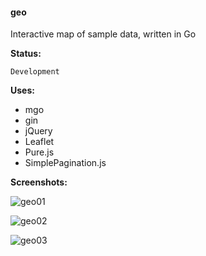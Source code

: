 #### geo

Interactive map of sample data, written in Go

__Status:__

    Development

__Uses:__

* mgo
* gin
* jQuery
* Leaflet
* Pure.js
* SimplePagination.js

__Screenshots:__


![geo01](https://cloud.githubusercontent.com/assets/1276717/16132338/fc678736-3412-11e6-86e3-d3ec3c5ec91c.png)


![geo02](https://cloud.githubusercontent.com/assets/1276717/16132344/05e5f112-3413-11e6-8890-406fc3fa6e78.png)


![geo03](https://cloud.githubusercontent.com/assets/1276717/16132349/0ca8d730-3413-11e6-96e5-5243b9004d3d.png)
